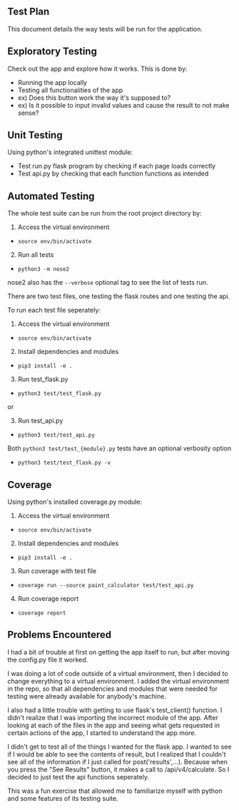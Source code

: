 ## Test Plan
This document details the way tests will be run for the application.

## Exploratory Testing
Check out the app and explore how it works.
This is done by:
* Running the app locally
* Testing all functionalities of the app
* ex) Does this button work the way it's supposed to?
* ex) Is it possible to input invalid values and cause the result to not make sense?

## Unit Testing
Using python's integrated unittest module:

* Test run.py flask program by checking if each page loads correctly
* Test api.py by checking that each function functions as intended

## Automated Testing
The whole test suite can be run from the root project directory by:

1. Access the virtual environment
* `source env/bin/activate`

2. Run all tests
* `python3 -m nose2`

nose2 also has the `--verbose` optional tag to see the list of tests run.

There are two test files, one testing the flask routes and one testing the api.

To run each test file seperately:

1. Access the virtual environment
* `source env/bin/activate`

2. Install dependencies and modules
* `pip3 install -e .`

3. Run test_flask.py
* `python3 test/test_flask.py`

or

3. Run test_api.py
* `python3 test/test_api.py`

Both `python3 test/test_{module}.py` tests have an optional verbosity option 
* `python3 test/test_flask.py -v`

## Coverage
Using python's installed coverage.py module:

1. Access the virtual environment
* `source env/bin/activate`

2. Install dependencies and modules
* `pip3 install -e .`

3. Run coverage with test file
* `coverage run --source paint_calculator test/test_api.py`

4. Run coverage report
* `coverage report`

## Problems Encountered
I had a bit of trouble at first on getting the app itself to run, but after moving the config.py file it worked.

I was doing a lot of code outside of a virtual environment, then I decided to change everything to a virtual environment. I added the virtual environment in the repo, so that all dependencies and modules that were needed for testing were already available for anybody's machine.

I also had a little trouble with getting to use flask's test_client() function. I didn't realize that I was importing the incorrect module of the app. After looking at each of the files in the app and seeing what gets requested in certain actions of the app, I started to understand the app more.

I didn't get to test all of the things I wanted for the flask app. I wanted to see if I would be able to see the contents of result, but I realized that I couldn't see all of the information if I just called for post('results',...). Because when you press the "See Results" button, it makes a call to /api/v4/calculate. So I decided to just test the api functions seperately.

This was a fun exercise that allowed me to familiarize myself with python and some features of its testing suite.
